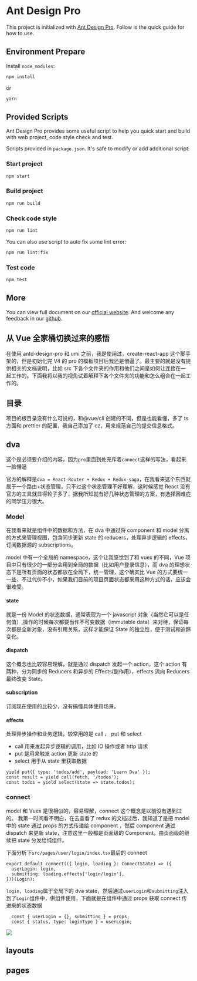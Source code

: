 # Ant Design Pro

This project is initialized with [Ant Design Pro](https://pro.ant.design). Follow is the quick guide for how to use.

## Environment Prepare

Install `node_modules`:

```bash
npm install
```

or

```bash
yarn
```

## Provided Scripts

Ant Design Pro provides some useful script to help you quick start and build with web project, code style check and test.

Scripts provided in `package.json`. It's safe to modify or add additional script:

### Start project

```bash
npm start
```

### Build project

```bash
npm run build
```

### Check code style

```bash
npm run lint
```

You can also use script to auto fix some lint error:

```bash
npm run lint:fix
```

### Test code

```bash
npm test
```

## More

You can view full document on our [official website](https://pro.ant.design). And welcome any feedback in our [github](https://github.com/ant-design/ant-design-pro).

## 从 Vue 全家桶切换过来的感悟

在使用 antd-design-pro 和 umi 之前，我是使用过，create-react-app 这个脚手架的，但是初始化完 V4 的 pro 的模板项目后我还是懵逼了。最主要的就是没有提供相关的文档说明，比如 src 下各个文件夹的作用和他们之间是如何让连接在一起工作的。下面我将以我的视角试着解释下各个文件夹的功能和怎么组合在一起工作的。

## 目录

项目的根目录没有什么可说的，和@vue/cli 创建的不同，但是也能看懂，多了 ts 方面和 prettier 的配置，我自己添加了 cz，用来规范自己的提交信息格式。

## dva

这个是必须要介绍的内容，因为`pro`里面到处充斥着`connect`这样的写法，看起来一脸懵逼

官方的解释是`dva = React-Router + Redux + Redux-saga`，在我看来这个东西就属于一个路由+状态管理，只不过这个状态管理不好理解，这时候感觉 React 没有官方的工具就显得轮子多了，据我所知就有好几种状态管理的方案，有选择困难症的同学压力很大。

### Model

在我看来就是组件中的数据和方法，在 dva 中通过将 component 和 model 分离的方式来管理视图，包含同步更新 state 的 reducers，处理异步逻辑的 effects，订阅数据源的 subscriptions。

model 中有一个全局的 namespace，这个让我感觉到了和 vuex 的不同，Vue 项目中只有很少的一部分会用到全局的数据（比如用户登录信息），而 dva 的理想状态下是所有页面的状态都放在全局下，统一管理，这个确实比 Vue 的方式要统一一些，不过代价不小，如果我们目前的项目页面状态都采用这种方式的话，应该会很难受。

#### state

就是一份 Model 的状态数据，通常表现为一个 javascript 对象（当然它可以是任何值）,操作的时候每次都要当作不可变数据（immutable data）来对待，保证每次都是全新对象，没有引用关系，这样才能保证 State 的独立性，便于测试和追踪变化。

#### dispatch

这个概念也比较容易理解，就是通过 dispatch 发起一个 action，这个 action 有两种，分为同步的 Reducers 和异步的 Effects(副作用），effects 流向 Reducers 最终改变 State。

#### subscription

订阅现在使用的比较少，没有搞懂具体使用场景。

#### effects

处理异步操作和业务逻辑，较常用的是 call 、 put 和 select

- call 用来发起异步逻辑的调用，比如 IO 操作或者 http 请求
- put 是用来触发 action 更新 state 的
- select 用于从 state 里获取数据

```
yield put({ type: 'todos/add', payload: 'Learn Dva' });
const result = yield call(fetch, '/todos');
const todos = yield select(state => state.todos);

```

### connect

model 和 Vuex 是很相似的，容易理解，connect 这个概念是以前没有遇到过的。 我第一时间看不明白，在去查看了 redux 的文档过后，我知道了是把 model 中的 state 通过 props 的方式传递给 component ，然后 component 通过 dispatch 来更新 state，注意这里一般都是页面级的 Component，由页面级的继续把 state 分发给纯组件。

下面分析下`src/pages/user/login/index.tsx`最后的 connect

```
export default connect(({ login, loading }: ConnectState) => ({
  userLogin: login,
  submitting: loading.effects['login/login'],
}))(Login);
```

`login, loading`属于全局下的 dva state，然后通过`userLogin`和`submitting`注入到了`Login`组件中，供组件使用，下面就是在组件中通过 props 获取 connect 传进来的状态数据

```
  const { userLogin = {}, submitting } = props;
  const { status, type: loginType } = userLogin;
```

![](https://i.loli.net/2020/06/18/JbBjWrUspduwRym.png)

## layouts

## pages
